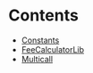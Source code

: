 

# Contents
- [Constants](Constants.sol/library.Constants.md)
- [FeeCalculatorLib](FeeCalculatorLib.sol/library.FeeCalculatorLib.md)
- [Multicall](Multicall.sol/abstract.Multicall.md)
